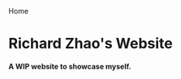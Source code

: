 <html>
<!--embed src="/music/good_enough.mp3" width="180" height="90" loop="false" autostart="false" hidden="true" /-->
<link rel="stylesheet" href="/styles.css">

<head>
	<href id = "buttons"> Home </>
</head>

<body>
<a class="heading">
<h1>Richard Zhao's Website</h1>
<h4>A WIP website to showcase myself.</h4><br>
</a>
<br>
<!--a class = "music">
	<iframe width="560" height="315" src="https://www.youtube.com/embed/5qap5aO4i9A" frameborder="0" allow="accelerometer; autoplay; clipboard-write; encrypted-media; gyroscope; picture-in-picture" allowfullscreen></iframe>
</a-->


</body>
</html>